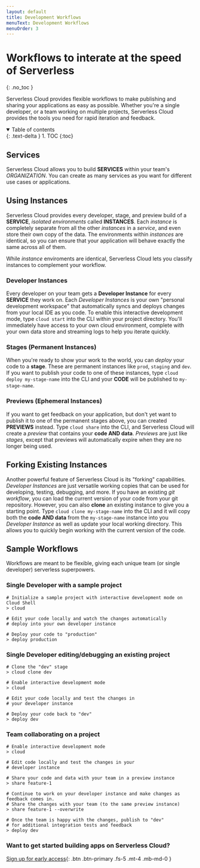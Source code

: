 ```yaml
---
layout: default
title: Development Workflows
menuText: Development Workflows
menuOrder: 3
---
```


# Workflows to interate at the speed of Serverless

{: .no_toc }

Serverless Cloud provides flexible workflows to make publishing and sharing your applications as easy as possible. Whether you're a single developer, or a team working on multiple projects, Serverless Cloud provides the tools you need for rapid iteration and feedback.

<details open markdown="block">
  <summary>
    Table of contents
  </summary>
  {: .text-delta }
1. TOC
{:toc}
</details>

## Services

Serverless Cloud allows you to build **SERVICES** within your team's _ORGANIZATION_. You can create as many services as you want for different use cases or applications.

## Using Instances

Serverless Cloud provides every developer, stage, and preview build of a **SERVICE**, _isolated environments_ called **INSTANCES**. Each _instance_ is completely separate from all the other _instances_ in a _service_, and even store their own copy of the data. The environments within _instances_ are identical, so you can ensure that your application will behave exactly the same across all of them.

While _instance_ enviroments are identical, Serverless Cloud lets you classify instances to complement your workflow.

### Developer Instances

Every developer on your team gets a **Developer Instance** for every **SERVICE** they work on. Each _Developer Instances_ is your own "personal development workspace" that automatically syncs and deploys changes from your local IDE as you code. To enable this interactive development mode, type `cloud start` into the CLI within your project directory. You'll immediately have access to your own cloud environment, complete with your own data store and streaming logs to help you iterate quickly.

### Stages (Permanent Instances)

When you're ready to show your work to the world, you can _deploy_ your code to a **stage**. These are permanent instances like `prod`, `staging` and `dev`. If you want to publish your code to one of these instances, type `cloud deploy my-stage-name` into the CLI and your **CODE** will be published to `my-stage-name`.

### Previews (Ephemeral Instances)

If you want to get feedback on your application, but don't yet want to publish it to one of the permanent stages above, you can created **PREVIEWS** instead. Type `cloud share` into the CLI, and Serverless Cloud will create a _preview_ that contains your **code AND data**. _Previews_ are just like _stages_, except that previews will automatically expire when they are no longer being used.

## Forking Existing Instances

Another powerful feature of Serverless Cloud is its "forking" capabilities. _Developer Instances_ are just versatile working copies that can be used for developing, testing, debugging, and more. If you have an existing _git workflow_, you can load the current version of your code from your git repository. However, you can also **clone** an existing instance to give you a starting point. Type `cloud clone my-stage-name` into the CLI and it will copy both the **code AND data** from the `my-stage-name` instance into you _Developer Instance_ as well as update your local working directory. This allows you to quickly begin working with the current version of the code.

## Sample Workflows

Workflows are meant to be flexible, giving each unique team (or single developer) serverless superpowers.

### Single Developer with a sample project

```
# Initialize a sample project with interactive development mode on Cloud Shell
> cloud

# Edit your code locally and watch the changes automatically
# deploy into your own developer instance

# Deploy your code to "production"
> deploy production
```

### Single Developer editing/debugging an existing project

```
# Clone the "dev" stage
> cloud clone dev

# Enable interactive development mode
> cloud

# Edit your code locally and test the changes in
# your developer instance

# Deploy your code back to "dev"
> deploy dev
```

### Team collaborating on a project

```
# Enable interactive development mode
> cloud

# Edit code locally and test the changes in your
# developer instance

# Share your code and data with your team in a preview instance
> share feature-1

# Continue to work on your developer instance and make changes as feedback comes in.
# Share the changes with your team (to the same preview instance)
> share feature-1 --overwrite

# Once the team is happy with the changes, publish to "dev"
# for additional integration tests and feedback
> deploy dev
```

### Want to get started building apps on Serverless Cloud?

[Sign up for early access](https://www.serverless.com/cloud){: .btn .btn-primary .fs-5 .mt-4 .mb-md-0 }
